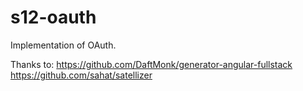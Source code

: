 s12-oauth
=========

Implementation of OAuth.

Thanks to: 
https://github.com/DaftMonk/generator-angular-fullstack
https://github.com/sahat/satellizer
